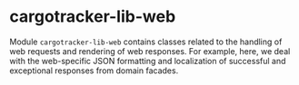 # cargotracker-lib-web

Module `cargotracker-lib-web` contains classes related to the handling of web requests and rendering of web responses. For example, here, we deal with the web-specific JSON formatting and
localization of successful and exceptional responses from domain facades.

